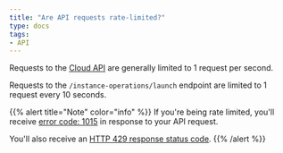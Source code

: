 ```yaml
---
title: "Are API requests rate-limited?"
type: docs
tags:
- API
---
```


Requests to the [Cloud API](https://cloud.lambdalabs.com/api/v1/docs) are
generally limited to 1 request per second.

Requests to the `/instance-operations/launch` endpoint are limited to 1
request every 10 seconds.

{{% alert title="Note" color="info" %}}
If you're being rate limited, you'll receive
[error code: 1015](https://support.cloudflare.com/hc/en-us/articles/360029779472-Troubleshooting-Cloudflare-1XXX-errors#error1015)
in response to your API request.

You'll also receive an
[HTTP 429 response status code](https://developer.mozilla.org/en-US/docs/Web/HTTP/Status/429).
{{% /alert %}}
